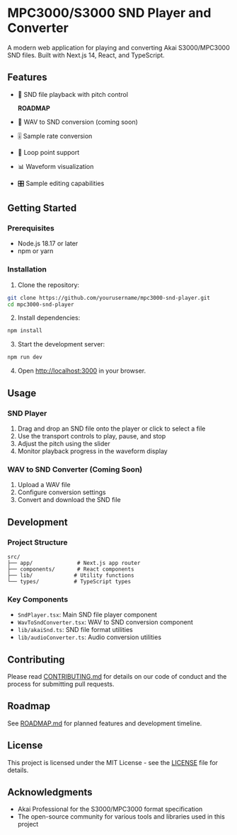 # MPC3000/S3000 SND Player and Converter

A modern web application for playing and converting Akai S3000/MPC3000 SND files. Built with Next.js 14, React, and TypeScript.

## Features

- 🎵 SND file playback with pitch control

  **ROADMAP**
- 🔄 WAV to SND conversion (coming soon)
- 🎚️ Sample rate conversion
- 🔁 Loop point support
- 📊 Waveform visualization
- 🎛️ Sample editing capabilities

## Getting Started

### Prerequisites

- Node.js 18.17 or later
- npm or yarn

### Installation

1. Clone the repository:
```bash
git clone https://github.com/yourusername/mpc3000-snd-player.git
cd mpc3000-snd-player
```

2. Install dependencies:
```bash
npm install
```

3. Start the development server:
```bash
npm run dev
```

4. Open [http://localhost:3000](http://localhost:3000) in your browser.

## Usage

### SND Player

1. Drag and drop an SND file onto the player or click to select a file
2. Use the transport controls to play, pause, and stop
3. Adjust the pitch using the slider
4. Monitor playback progress in the waveform display

### WAV to SND Converter (Coming Soon)

1. Upload a WAV file
2. Configure conversion settings
3. Convert and download the SND file

## Development

### Project Structure

```
src/
├── app/              # Next.js app router
├── components/       # React components
├── lib/             # Utility functions
└── types/           # TypeScript types
```

### Key Components

- `SndPlayer.tsx`: Main SND file player component
- `WavToSndConverter.tsx`: WAV to SND conversion component
- `lib/akaiSnd.ts`: SND file format utilities
- `lib/audioConverter.ts`: Audio conversion utilities

## Contributing

Please read [CONTRIBUTING.md](CONTRIBUTING.md) for details on our code of conduct and the process for submitting pull requests.

## Roadmap

See [ROADMAP.md](ROADMAP.md) for planned features and development timeline.

## License

This project is licensed under the MIT License - see the [LICENSE](LICENSE) file for details.

## Acknowledgments

- Akai Professional for the S3000/MPC3000 format specification
- The open-source community for various tools and libraries used in this project
